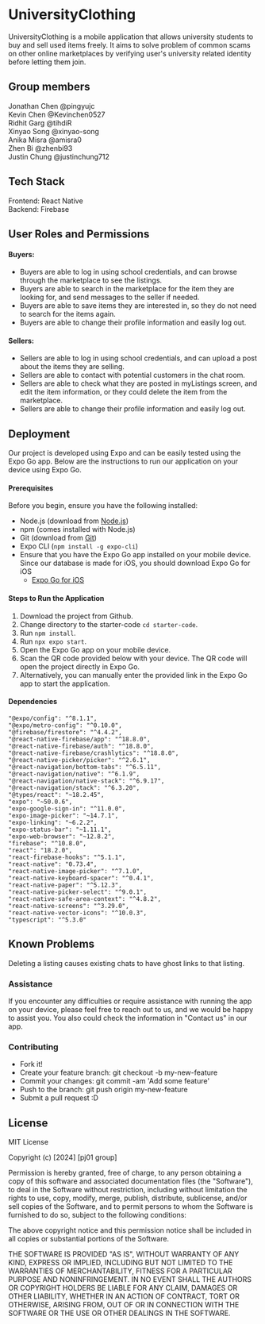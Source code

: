 # UniversityClothing
UniversityClothing is a mobile application that allows university students to buy and sell used items freely.
It aims to solve problem of common scams on other online marketplaces by verifying user's university related identity before letting them join.

## Group members
Jonathan Chen @pingyujc <br/>
Kevin Chen @Kevinchen0527 <br/>
Ridhit Garg @tihdiR <br/>
Xinyao Song @xinyao-song <br/>
Anika Misra @amisra0 <br/>
Zhen Bi @zhenbi93 <br/>
Justin Chung @justinchung712 <br/>

## Tech Stack
Frontend: React Native <br/>
Backend: Firebase <br/>


## User Roles and Permissions

#### Buyers: <br/>
- Buyers are able to log in using school credentials, and can browse through the marketplace to see the listings. <br/>
- Buyers are able to search in the marketplace for the item they are looking for, and send messages to the seller if needed. <br/>
- Buyers are able to save items they are interested in, so they do not need to search for the items again.  <br/>
- Buyers are able to change their profile information and easily log out. <br/>

#### Sellers: <br/>
- Sellers are able to log in using school credentials, and can upload a post about the items they are selling. <br/>
- Sellers are able to contact with potential customers in the chat room. <br/>
- Sellers are able to check what they are posted in myListings screen, and edit the item information, or they could delete the item from the marketplace. <br/>
- Sellers are able to change their profile information and easily log out. <br/>

## Deployment

Our project is developed using Expo and can be easily tested using the Expo Go app. Below are the instructions to run our application on your device using Expo Go.

#### Prerequisites
Before you begin, ensure you have the following installed:
- Node.js (download from [Node.js](https://nodejs.org/))
- npm (comes installed with Node.js)
- Git (download from [Git](https://git-scm.com/downloads))
- Expo CLI (`npm install -g expo-cli`)
- Ensure that you have the Expo Go app installed on your mobile device. Since our database is made for iOS, you should download Expo Go for iOS
  - [Expo Go for iOS](https://apps.apple.com/app/expo-go/id982107779)

#### Steps to Run the Application
1. Download the project from Github.
2. Change directory to the starter-code `cd starter-code`.
3. Run `npm install`.
4. Run `npx expo start`.
5. Open the Expo Go app on your mobile device.
6. Scan the QR code provided below with your device. The QR code will open the project directly in Expo Go.
7. Alternatively, you can manually enter the provided link in the Expo Go app to start the application.

#### Dependencies
    "@expo/config": "^8.1.1",
    "@expo/metro-config": "^0.10.0",
    "@firebase/firestore": "^4.4.2",
    "@react-native-firebase/app": "^18.8.0",
    "@react-native-firebase/auth": "^18.8.0",
    "@react-native-firebase/crashlytics": "^18.8.0",
    "@react-native-picker/picker": "^2.6.1",
    "@react-navigation/bottom-tabs": "^6.5.11",
    "@react-navigation/native": "^6.1.9",
    "@react-navigation/native-stack": "^6.9.17",
    "@react-navigation/stack": "^6.3.20",
    "@types/react": "~18.2.45",
    "expo": "~50.0.6",
    "expo-google-sign-in": "^11.0.0",
    "expo-image-picker": "~14.7.1",
    "expo-linking": "~6.2.2",
    "expo-status-bar": "~1.11.1",
    "expo-web-browser": "~12.8.2",
    "firebase": "^10.8.0",
    "react": "18.2.0",
    "react-firebase-hooks": "^5.1.1",
    "react-native": "0.73.4",
    "react-native-image-picker": "^7.1.0",
    "react-native-keyboard-spacer": "^0.4.1",
    "react-native-paper": "^5.12.3",
    "react-native-picker-select": "^9.0.1",
    "react-native-safe-area-context": "^4.8.2",
    "react-native-screens": "^3.29.0",
    "react-native-vector-icons": "^10.0.3",
    "typescript": "^5.3.0"
## Known Problems
Deleting a listing causes existing chats to have ghost links to that listing.

### Assistance
If you encounter any difficulties or require assistance with running the app on your device, please feel free to reach out to us, and we would be happy to assist you.
You also could check the information in "Contact us" in our app.

### Contributing

* Fork it!
* Create your feature branch: git checkout -b my-new-feature
* Commit your changes: git commit -am 'Add some feature'
* Push to the branch: git push origin my-new-feature
* Submit a pull request :D

## License
MIT License

Copyright (c) [2024] [pj01 group]

Permission is hereby granted, free of charge, to any person obtaining a copy
of this software and associated documentation files (the "Software"), to deal
in the Software without restriction, including without limitation the rights
to use, copy, modify, merge, publish, distribute, sublicense, and/or sell
copies of the Software, and to permit persons to whom the Software is
furnished to do so, subject to the following conditions:

The above copyright notice and this permission notice shall be included in all
copies or substantial portions of the Software.

THE SOFTWARE IS PROVIDED "AS IS", WITHOUT WARRANTY OF ANY KIND, EXPRESS OR
IMPLIED, INCLUDING BUT NOT LIMITED TO THE WARRANTIES OF MERCHANTABILITY,
FITNESS FOR A PARTICULAR PURPOSE AND NONINFRINGEMENT. IN NO EVENT SHALL THE
AUTHORS OR COPYRIGHT HOLDERS BE LIABLE FOR ANY CLAIM, DAMAGES OR OTHER
LIABILITY, WHETHER IN AN ACTION OF CONTRACT, TORT OR OTHERWISE, ARISING FROM,
OUT OF OR IN CONNECTION WITH THE SOFTWARE OR THE USE OR OTHER DEALINGS IN THE
SOFTWARE.
